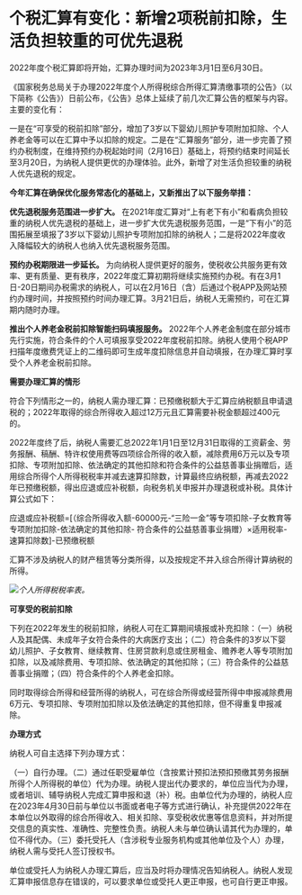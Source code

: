 # 个税汇算有变化：新增2项税前扣除，生活负担较重的可优先退税

2022年度个税汇算即将开始，汇算办理时间为2023年3月1日至6月30日。

《国家税务总局关于办理2022年度个人所得税综合所得汇算清缴事项的公告》（以下简称《公告》）日前公布，《公告》总体上延续了前几次汇算公告的框架与内容。主要的变化有：

一是在“可享受的税前扣除”部分，增加了3岁以下婴幼儿照护专项附加扣除、个人养老金等可以在汇算中予以扣除的规定。二是在“汇算服务”部分，进一步完善了预约办税制度，在维持预约办税起始时间（2月16日）基础上，将预约结束时间延长至3月20日，为纳税人提供更优的办理体验。此外，新增了对生活负担较重的纳税人优先退税的规定。

**今年汇算在确保优化服务常态化的基础上，又新推出了以下服务举措：**

**优先退税服务范围进一步扩大。**
在2021年度汇算对“上有老下有小”和看病负担较重的纳税人优先退税的基础上，进一步扩大优先退税服务范围，一是“下有小”的范围拓展至填报了3岁以下婴幼儿照护专项附加扣除的纳税人；二是将2022年度收入降幅较大的纳税人也纳入优先退税服务范围。

**预约办税期限进一步延长。**
为向纳税人提供更好的服务，使税收公共服务更有效率、更有质量、更有秩序，2022年度汇算初期将继续实施预约办税。有在3月1日-20日期间办税需求的纳税人，可以在2月16日（含）后通过个税APP及网站预约办理时间，并按照预约时间办理汇算。3月21日后，纳税人无需预约，可在汇算期内随时办理。

**推出个人养老金税前扣除智能扫码填报服务。**
2022年个人养老金制度在部分城市先行实施，符合条件的个人可填报享受2022年度税前扣除。纳税人使用个税APP扫描年度缴费凭证上的二维码即可生成年度扣除信息并自动填报，在办理汇算时享受个人养老金税前扣除。

**需要办理汇算的情形**

符合下列情形之一的，纳税人需办理汇算：已预缴税额大于汇算应纳税额且申请退税的；2022年取得的综合所得收入超过12万元且汇算需要补税金额超过400元的。

2022年度终了后，纳税人需要汇总2022年1月1日至12月31日取得的工资薪金、劳务报酬、稿酬、特许权使用费等四项综合所得的收入额，减除费用6万元以及专项扣除、专项附加扣除、依法确定的其他扣除和符合条件的公益慈善事业捐赠后，适用综合所得个人所得税税率并减去速算扣除数，计算最终应纳税额，再减去2022年已预缴税额，得出应退或应补税额，向税务机关申报并办理退税或补税。具体计算公式如下：

应退或应补税额=[（综合所得收入额-60000元-“三险一金”等专项扣除-子女教育等专项附加扣除-依法确定的其他扣除-
符合条件的公益慈善事业捐赠）×适用税率-速算扣除数]-已预缴税额

汇算不涉及纳税人的财产租赁等分类所得，以及按规定不并入综合所得计算纳税的所得。

![](https://inews.gtimg.com/newsapp_bt/0/15649504198/1000)_个人所得税税率表。_

**可享受的税前扣除**

下列在2022年发生的税前扣除，纳税人可在汇算期间填报或补充扣除：（一）纳税人及其配偶、未成年子女符合条件的大病医疗支出；（二）符合条件的3岁以下婴幼儿照护、子女教育、继续教育、住房贷款利息或住房租金、赡养老人等专项附加扣除，以及减除费用、专项扣除、依法确定的其他扣除；（三）符合条件的公益慈善事业捐赠；（四）符合条件的个人养老金扣除。

同时取得综合所得和经营所得的纳税人，可在综合所得或经营所得中申报减除费用6万元、专项扣除、专项附加扣除以及依法确定的其他扣除，但不得重复申报减除。

**办理方式**

纳税人可自主选择下列办理方式：

（一）自行办理。（二）通过任职受雇单位（含按累计预扣法预扣预缴其劳务报酬所得个人所得税的单位）代为办理。纳税人提出代办要求的，单位应当代为办理，或者培训、辅导纳税人完成汇算申报和退（补）税。由单位代为办理的，纳税人应在2023年4月30日前与单位以书面或者电子等方式进行确认，补充提供2022年在本单位以外取得的综合所得收入、相关扣除、享受税收优惠等信息资料，并对所提交信息的真实性、准确性、完整性负责。纳税人未与单位确认请其代为办理的，单位不得代办。（三）委托受托人（含涉税专业服务机构或其他单位及个人）办理，纳税人需与受托人签订授权书。

单位或受托人为纳税人办理汇算后，应当及时将办理情况告知纳税人。纳税人发现汇算申报信息存在错误的，可以要求单位或受托人更正申报，也可自行更正申报。

